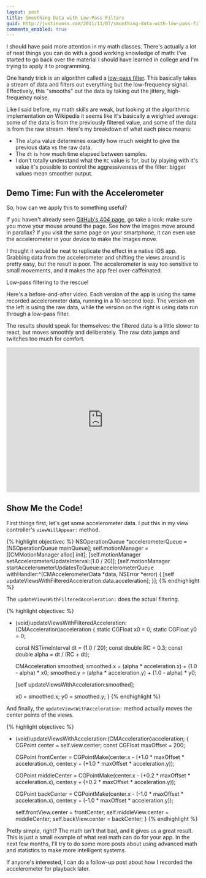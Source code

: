 ```yaml
---
layout: post
title: Smoothing Data with Low-Pass Filters
guid: http://justinvoss.com/2011/11/07/smoothing-data-with-low-pass-filters
comments_enabled: true
---
```


I should have paid more attention in my math classes.
There's actually a lot of neat things you can do with a good working knowledge of math: 
I've started to go back over the material I should have learned in college and
I'm trying to apply it to programming.

One handy trick is an algorithm called a [low-pass filter][].
This basically takes a stream of data and filters out everything but the low-frequency signal.
Effectively, this "smooths" out the data by taking out the jittery, high-frequency noise.

[low-pass filter]: http://en.wikipedia.org/wiki/Low-pass_filter

Like I said before, my math skills are weak, but looking at the algorithmic implementation on
Wikipedia it seems like it's basically a weighted average: some of the data is from the previously
filtered value, and some of the data is from the raw stream.
Here's my breakdown of what each piece means:

* The `alpha` value determines exactly how much weight to give the previous data vs the raw data.
* The `dt` is how much time elapsed between samples.
* I don't totally understand what the `RC` value is for, but by playing with it's value it's possible to control the aggressiveness of the filter:
  bigger values mean smoother output.


Demo Time: Fun with the Accelerometer
-------------------------------------

So, how can we apply this to something useful?

If you haven't already seen [GitHub's 404 page][gh404], go take a look:
make sure you move your mouse around the page.
See how the images move around in parallax? 
If you visit the same page on your smartphone, it can even use the accelerometer
in your device to make the images move.

[gh404]: https://github.com/404

I thought it would be neat to replicate the effect in a native iOS app.
Grabbing data from the accelerometer and shifting the views around is pretty
easy, but the result is poor.
The accelerometer is way too sensitive to small movements, and it makes the app
feel over-caffeinated.

Low-pass filtering to the rescue!

Here's a before-and-after video. Each version of the app is using the same recorded
accelerometer data, running in a 10-second loop. The version on the left is using
the raw data, while the version on the right is using data run through a low-pass filter.

The results should speak for themselves: the filtered data is a little slower to react,
but moves smoothly and deliberately. The raw data jumps and twitches too much for comfort.

<div class="blockimage" style="position: relative; width: 100%; height: 0; padding-bottom: 74.96%">
  <iframe style="position: absolute; top: 0; left: 0; width: 100%; height: 100%" src="http://player.vimeo.com/video/31734175?portrait=0" frameborder="0" webkitAllowFullScreen="true" allowFullScreen="true"> </iframe>
</div>


Show Me the Code!
-----------------

First things first, let's get some accelerometer data.
I put this in my view controller's `viewWillAppear:` method.

{% highlight objectivec %}
NSOperationQueue *accelerometerQueue = [NSOperationQueue mainQueue];
self.motionManager = [[CMMotionManager alloc] init];
[self.motionManager setAccelerometerUpdateInterval:(1.0 / 20)];
[self.motionManager startAccelerometerUpdatesToQueue:accelerometerQueue withHandler:^(CMAccelerometerData *data, NSError *error) {
    [self updateViewsWithFilteredAcceleration:data.acceleration];
}];
{% endhighlight %}


The `updateViewsWithFilteredAcceleration:` does the actual filtering.

{% highlight objectivec %}
- (void)updateViewsWithFilteredAcceleration:(CMAcceleration)acceleration
{
    static CGFloat x0 = 0;
    static CGFloat y0 = 0;
    
    const NSTimeInterval dt = (1.0 / 20);
    const double RC = 0.3;
    const double alpha = dt / (RC + dt);
    
    CMAcceleration smoothed;
    smoothed.x = (alpha * acceleration.x) + (1.0 - alpha) * x0;
    smoothed.y = (alpha * acceleration.y) + (1.0 - alpha) * y0;
    
    [self updateViewsWithAcceleration:smoothed];
    
    x0 = smoothed.x;
    y0 = smoothed.y;
}
{% endhighlight %}


And finally, the `updateViewsWithAcceleration:` method actually moves the center points of the views.

{% highlight objectivec %}
- (void)updateViewsWithAcceleration:(CMAcceleration)acceleration;
{
    CGPoint center = self.view.center;
    const CGFloat maxOffset = 200;
    
    CGPoint frontCenter  = CGPointMake(center.x - (+1.0 * maxOffset * acceleration.x),
                                       center.y + (+1.0 * maxOffset * acceleration.y));

    CGPoint middleCenter = CGPointMake(center.x - (+0.2 * maxOffset * acceleration.x),
                                       center.y + (+0.2 * maxOffset * acceleration.y));
    
    CGPoint backCenter   = CGPointMake(center.x - (-1.0 * maxOffset * acceleration.x),
                                       center.y + (-1.0 * maxOffset * acceleration.y));    
    
    self.frontView.center = frontCenter;
    self.middleView.center = middleCenter;
    self.backView.center = backCenter;
}
{% endhighlight %}


Pretty simple, right? The math isn't that bad, and it gives us a great result.
This is just a small example of what real math can do for your app.
In the next few months, I'll try to do some more posts about using advanced math
and statistics to make more intelligent systems.

If anyone's interested, I can do a follow-up post about how I recorded the accelerometer for playback later.


